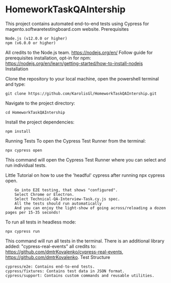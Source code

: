 # HomeworkTaskQAIntership
This project contains automated end-to-end tests using Cypress for magento.softwaretestingboard.com website.
Prerequisites

    Node.js (v12.0.0 or higher)
    npm (v6.0.0 or higher)

All credits to the Node.js team.
https://nodejs.org/en/ 
Follow guide for prerequisites installation, opt-in for npm: 
        https://nodejs.org/en/learn/getting-started/how-to-install-nodejs
Installation 

  Clone the repository to your local machine, open the powershell terminal and type:

    git clone https://github.com/KarolisGl/HomeworkTaskQAIntership.git

Navigate to the project directory:

    cd HomeworkTaskQAIntership

Install the project dependencies:

    npm install

Running Tests
To open the Cypress Test Runner from the terminal:

    npx cypress open

This command will open the Cypress Test Runner where you can select and run individual tests.

Little Tutorial on how to use the 'headful' cypress after running npx cypress open.
        
        Go into E2E testing, that shows "configured". 
        Select Chrome or Electron.
        Select Technical-QA-Interview-Task.cy.js spec.
        All the tests should run automatically
        And you can enjoy the light-show of going across/reloading a dozen pages per 15-35 seconds!

To run all tests in headless mode:

    npx cypress run

This command will run all tests in the terminal.
There is an additional library added: "cypress-real-events" all credits to: https://github.com/dmtrKovalenko/cypress-real-events, https://github.com/dmtrKovalenko.
Test Structure

    cypress/e2e: Contains end-to-end tests.
    cypress/fixtures: Contains test data in JSON format.
    cypress/support: Contains custom commands and reusable utilities.
